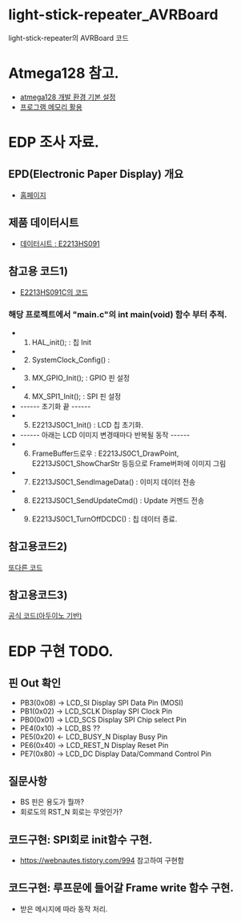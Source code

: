 # light-stick-repeater_AVRBoard
light-stick-repeater의 AVRBoard 코드

# Atmega128 참고.
 - [atmega128 개발 환경 기본 설정](https://kmg1767.tistory.com/38)
 - [프로그램 메모리 활용](https://m.blog.naver.com/PostView.naver?isHttpsRedirect=true&blogId=jbivanlee&logNo=40119550790)

# EDP 조사 자료.
## EPD(Electronic Paper Display) 개요
 - [홈페이지](https://docs.pervasivedisplays.com/epd-usage/epd-driving-sequence/small-epds)

## 제품 데이터시트
 - [데이터시트 : E2213HS091](https://www.pervasivedisplays.com/wp-content/uploads/2019/06/1P159-00_01_E2213HS091_20171031.pdf)


## 참고용 코드1)
 - [E2213HS091C의 코드](https://github.com/szongen/E2213HS091-drive/blob/main/Application/HardDrivers/E2213JS0C1.h)
 ### 해당 프로젝트에서 "main.c"의 int main(void) 함수 부터 추적.
 - 1. HAL_init();           : 칩 Init
 - 2. SystemClock_Config()  : 
 - 3. MX_GPIO_Init();       : GPIO 핀 설정 
 - 4. MX_SPI1_Init();       : SPI 핀 설정 
 - ------ 초기화 끝 ------
 - 5. E2213JS0C1_Init()     : LCD 칩 초기화.
 - ------ 아래는 LCD 이미지 변경때마다 반복될 동작 ------
 - 6. FrameBuffer드로우           : E2213JS0C1_DrawPoint, E2213JS0C1_ShowCharStr 등등으로 Frame버퍼에 이미지 그림
 - 7. E2213JS0C1_SendImageData() : 이미지 데이터 전송
 - 8. E2213JS0C1_SendUpdateCmd() : Update 커멘드 전송
 - 9. E2213JS0C1_TurnOffDCDC()   : 칩 데이터 종료.

## 참고용코드2)
 [또다른 코드](https://github.com/szongen/ESP32_ePaper)

## 참고용코드3)
 [공식 코드(아두이노 기반)](https://github.com/PervasiveDisplays/EPD_Driver_GU_small)



# EDP 구현 TODO. 
 ## 핀 Out 확인
 - PB3(0x08)   ->  LCD_SI      Display SPI Data Pin (MOSI)
 - PB1(0x02)   ->  LCD_SCLK    Display SPI Clock Pin
 - PB0(0x01)   ->  LCD_SCS      Display SPI Chip select Pin
 - PE4(0x10)   ->  LCD_BS      ??
 - PE5(0x20)   <-  LCD_BUSY_N  Display Busy Pin
 - PE6(0x40)   ->  LCD_REST_N  Display Reset Pin
 - PE7(0x80)   ->  LCD_DC      Display Data/Command Control Pin

 ## 질문사항    
 - BS 핀은 용도가 뭘까?
 - 회로도의 RST_N 회로는 무엇인가?

 ## 코드구현: SPI회로 init함수 구현.
 - https://webnautes.tistory.com/994 참고하여 구현함

 ## 코드구현: 루프문에 들어갈 Frame write 함수 구현. 
 - 받은 메시지에 따라 동작 처리.
